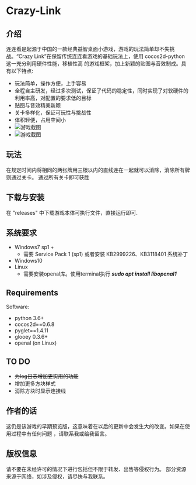 # Crazy-Link
## 介绍
连连看是起源于中国的一款经典益智桌面小游戏，游戏的玩法简单却不失挑战。“Crazy Link”在保留传统连连看游戏的基础玩法上，使用 cocos2d-python这一充分利用硬件性能，移植性高
的游戏框架，加上新颖的贴图与音效制成。具有以下特点:
- 玩法简单，操作方便，上手容易
- 全程自主研发，经过多次测试，保证了代码的稳定性，同时实现了对软硬件的利用率高，对配置的要求低的目标
- 贴图与音效精美新颖
- 关卡多样化，保证可玩性与挑战性
- 体积轻便，占用空间小
- ![游戏截图](https://s2.loli.net/2021/12/13/QfmWDaPh7zjqFrY.png)
- ![游戏截图](https://s2.loli.net/2021/12/13/wKRH7oPn8C46rNy.png)

## 玩法
在规定时间内将相同的两张牌用三根以内的直线连在一起就可以消除，消除所有牌则通过关卡。 通过所有关卡即可获胜
## 下载与安装
在 "releases" 中下载游戏本体可执行文件，直接运行即可.
## 系统要求
- Windows7 sp1 +
    - 需要 Service Pack 1 (sp1) 或者安装 KB2999226、KB3118401 系统补丁
- Windows10
- Linux
    - 需要安装openal库。使用terminal执行 ***sudo apt install libopenal1***
## Requirements
Software:
- python 3.6+ 
- cocos2d==0.6.8
- pyglet==1.4.11
- glooey 0.3.6+
- openal (on Linux)
## TO DO
- ~~为log日志增加更实用的功能~~
- 增加更多方块样式
- 消除方块时显示连接线
## 作者的话
这仍是该游戏的早期预览版，这意味着在以后的更新中会发生大的改变。如果在使用过程中有任何问题
，请联系我或给我留言。
## 版权信息
请不要在未经许可的情况下进行包括但不限于转发、出售等侵权行为。
部分资源来源于网络，如涉及侵权，请尽快与我联系。

